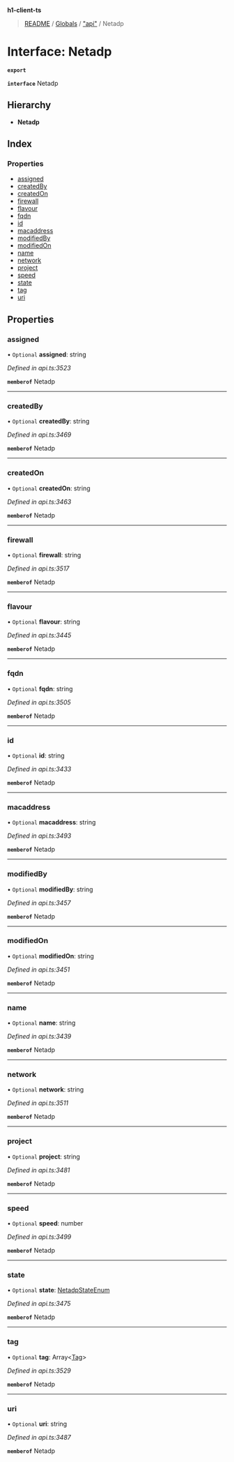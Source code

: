 **h1-client-ts**

> [README](../README.md) / [Globals](../globals.md) / ["api"](../modules/_api_.md) / Netadp

# Interface: Netadp

**`export`** 

**`interface`** Netadp

## Hierarchy

* **Netadp**

## Index

### Properties

* [assigned](_api_.netadp.md#assigned)
* [createdBy](_api_.netadp.md#createdby)
* [createdOn](_api_.netadp.md#createdon)
* [firewall](_api_.netadp.md#firewall)
* [flavour](_api_.netadp.md#flavour)
* [fqdn](_api_.netadp.md#fqdn)
* [id](_api_.netadp.md#id)
* [macaddress](_api_.netadp.md#macaddress)
* [modifiedBy](_api_.netadp.md#modifiedby)
* [modifiedOn](_api_.netadp.md#modifiedon)
* [name](_api_.netadp.md#name)
* [network](_api_.netadp.md#network)
* [project](_api_.netadp.md#project)
* [speed](_api_.netadp.md#speed)
* [state](_api_.netadp.md#state)
* [tag](_api_.netadp.md#tag)
* [uri](_api_.netadp.md#uri)

## Properties

### assigned

• `Optional` **assigned**: string

*Defined in api.ts:3523*

**`memberof`** Netadp

___

### createdBy

• `Optional` **createdBy**: string

*Defined in api.ts:3469*

**`memberof`** Netadp

___

### createdOn

• `Optional` **createdOn**: string

*Defined in api.ts:3463*

**`memberof`** Netadp

___

### firewall

• `Optional` **firewall**: string

*Defined in api.ts:3517*

**`memberof`** Netadp

___

### flavour

• `Optional` **flavour**: string

*Defined in api.ts:3445*

**`memberof`** Netadp

___

### fqdn

• `Optional` **fqdn**: string

*Defined in api.ts:3505*

**`memberof`** Netadp

___

### id

• `Optional` **id**: string

*Defined in api.ts:3433*

**`memberof`** Netadp

___

### macaddress

• `Optional` **macaddress**: string

*Defined in api.ts:3493*

**`memberof`** Netadp

___

### modifiedBy

• `Optional` **modifiedBy**: string

*Defined in api.ts:3457*

**`memberof`** Netadp

___

### modifiedOn

• `Optional` **modifiedOn**: string

*Defined in api.ts:3451*

**`memberof`** Netadp

___

### name

• `Optional` **name**: string

*Defined in api.ts:3439*

**`memberof`** Netadp

___

### network

• `Optional` **network**: string

*Defined in api.ts:3511*

**`memberof`** Netadp

___

### project

• `Optional` **project**: string

*Defined in api.ts:3481*

**`memberof`** Netadp

___

### speed

• `Optional` **speed**: number

*Defined in api.ts:3499*

**`memberof`** Netadp

___

### state

• `Optional` **state**: [NetadpStateEnum](../enums/_api_.netadpstateenum.md)

*Defined in api.ts:3475*

**`memberof`** Netadp

___

### tag

• `Optional` **tag**: Array\<[Tag](_api_.tag.md)>

*Defined in api.ts:3529*

**`memberof`** Netadp

___

### uri

• `Optional` **uri**: string

*Defined in api.ts:3487*

**`memberof`** Netadp
